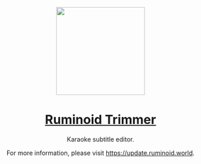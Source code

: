 <div align="center">

<a href="https://update.ruminoid.world"><img src="https://vbox.moe/Icons/Icons/Ruminoid.Trimmer/Ruminoid.Trimmer.Colored.Transparent.png" width="200px"></a>

<h1><a href="https://update.ruminoid.world">Ruminoid Trimmer</a></h1>

<p>Karaoke subtitle editor.</p>

<p>For more information, please visit <a href="https://update.ruminoid.world">https://update.ruminoid.world</a>.</p>

</div>
